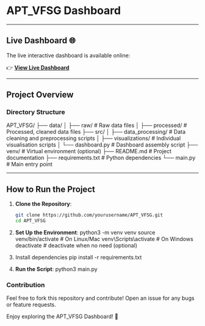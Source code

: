 # APT_VFSG Dashboard

---

## Live Dashboard 🌐

The live interactive dashboard is available online:

👉 **[View Live Dashboard](https://coriander31415.github.io/APT_VFSG/index.html)**

---

## Project Overview


### Directory Structure

APT_VFSG/
├── data/
│   ├── raw/                   # Raw data files
│   ├── processed/             # Processed, cleaned data files
├── src/
│   ├── data_processing/       # Data cleaning and preprocessing scripts
│   ├── visualizations/        # Individual visualisation scripts
│   └── dashboard.py           # Dashboard assembly script
├── venv/                      # Virtual environment (optional)
├── README.md                  # Project documentation
├── requirements.txt           # Python dependencies
└── main.py                    # Main entry point

---

## How to Run the Project

1. **Clone the Repository**:
   ```bash
   git clone https://github.com/yourusername/APT_VFSG.git
   cd APT_VFSG

2. **Set Up the Environment**:
  python3 -m venv venv
  source venv/bin/activate  # On Linux/Mac
  venv\Scripts\activate     # On Windows
  deactivate                # deactivate when no need (optional)

3. Install dependencies
  pip install -r requirements.txt

4. **Run the Script**:
    python3 main.py


### Contribution
Feel free to fork this repository and contribute! Open an issue for any bugs or feature requests.

Enjoy exploring the APT_VFSG Dashboard! 🚀